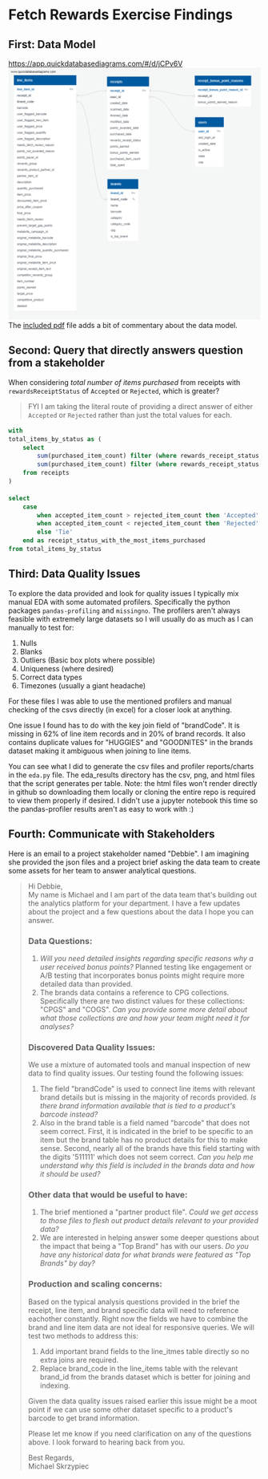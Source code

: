 # Fetch Rewards Exercise Findings

## First: Data Model
https://app.quickdatabasediagrams.com/#/d/jCPv6V  
![Data Model](data_model/Fetch-Exercise-Diagram.png)
The [included pdf](data_model/Fetch-Exercise-Diagram-Documentation.pdf) file adds a bit of commentary about the data model.

## Second: Query that directly answers question from a stakeholder
When considering *total number of items purchased* from receipts with `rewardsReceiptStatus` of `Accepted` or `Rejected`, which is greater?
> FYI I am taking the literal route of providing a direct answer of either `Accepted` or `Rejected` rather than just the total values for each.
```SQL 
with
total_items_by_status as (
    select
        sum(purchased_item_count) filter (where rewards_receipt_status = 'Accepted') as accepted_item_count,
        sum(purchased_item_count) filter (where rewards_receipt_status = 'Rejected') as rejected_item_count
    from receipts
)

select
    case 
        when accepted_item_count > rejected_item_count then 'Accepted'
        when accepted_item_count < rejected_item_count then 'Rejected'
        else 'Tie'
    end as receipt_status_with_the_most_items_purchased
from total_items_by_status
```
## Third: Data Quality Issues
To explore the data provided and look for quality issues I typically mix manual EDA with some automated profilers. Specifically the python packages `pandas-profiling` and `missingno`. The profilers aren't always feasible with extremely large datasets so I will usually do as much as I can manually to test for:
1) Nulls
2) Blanks
3) Outliers (Basic box plots where possible)
4) Uniqueness (where desired)
5) Correct data types
6) Timezones (usually a giant headache)

For these files I was able to use the mentioned profilers and manual checking of the csvs directly (in excel) for a closer look at anything.

One issue I found has to do with the key join field of "brandCode". It is missing in 62% of line item records and in 20% of brand records. It also contains duplicate values for "HUGGIES" and "GOODNITES" in the brands dataset making it ambiguous when joining to line items.

You can see what I did to generate the csv files and profiler reports/charts in the `eda.py` file. The eda_results directory has the csv, png, and html files that the script generates per table. Note: the html files won't render directly in github so downloading them locally or cloning the entire repo is required to view them properly if desired. I didn't use a jupyter notebook this time so the pandas-profiler results aren't as easy to work with :)

## Fourth: Communicate with Stakeholders
Here is an email to a project stakeholder named "Debbie". I am imagining she provided the json files and a project brief asking the data team to create some assets for her team to answer analytical questions.
> Hi Debbie,  
> My name is Michael and I am part of the data team that's building out the analytics platform for your department. I have a few updates about the project and a few questions about the data I hope you can answer.  
>
> ### Data Questions:  
> 1. *Will you need detailed insights regarding specific reasons why a user received bonus points?* Planned testing like engagement or A/B testing that incorporates bonus points might require more detailed data than provided.
> 2. The brands data contains a reference to CPG collections. Specifically there are two distinct values for these collections: "CPGS" and "COGS". *Can you provide some more detail about what those collections are and how your team might need it for analyses?*
>
> ### Discovered Data Quality Issues:  
> We use a mixture of automated tools and manual inspection of new data to find quality issues. Our testing found the following issues:  
> 1. The field "brandCode" is used to connect line items with relevant brand details but is missing in the majority of records provided. *Is there brand information available that is tied to a product's barcode instead?*
> 2. Also in the brand table is a field named "barcode" that does not seem correct. First, it is indicated in the brief to be specific to an item but the brand table has no product details for this to make sense. Second, nearly all of the brands have this field starting with the digits '511111' which does not seem correct. *Can you help me understand why this field is included in the brands data and how it should be used?*
> ### Other data that would be useful to have:  
> 1. The brief mentioned a "partner product file". *Could we get access to those files to flesh out product details relevant to your provided data?*
> 2. We are interested in helping answer some deeper questions about the impact that being a "Top Brand" has with our users. *Do you have any historical data for what brands were featured as "Top Brands" by day?*
> ### Production and scaling concerns:  
> Based on the typical analysis questions provided in the brief the receipt, line item, and brand specific data will need to reference eachother constantly. Right now the fields we have to combine the brand and line item data are not ideal for responsive queries. We will test two methods to address this:  
> 1. Add important brand fields to the line_itmes table directly so no extra joins are required.  
> 2. Replace brand_code in the line_items table with the relevant brand_id from the brands dataset which is better for joining and indexing.
>
> Given the data quality issues raised earlier this issue might be a moot point if we can use some other dataset specific to a product's barcode to get brand information. 
> 
> Please let me know if you need clarification on any of the questions above. I look forward to hearing back from you.
>
> Best Regards,  
> Michael Skrzypiec


